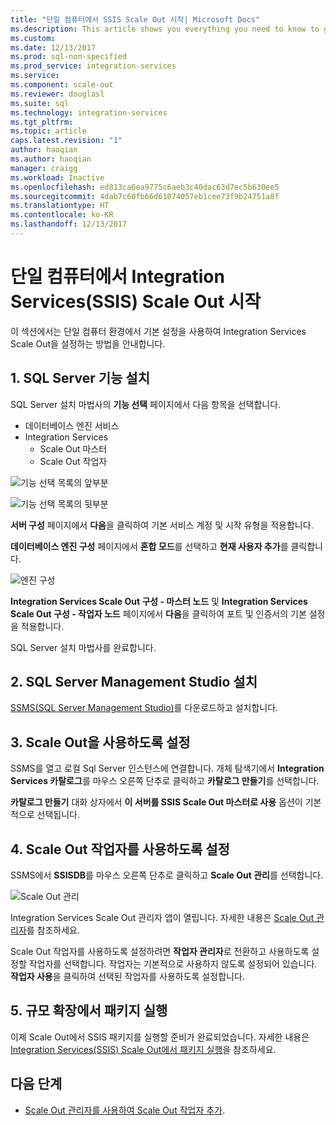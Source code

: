 ```yaml
---
title: "단일 컴퓨터에서 SSIS Scale Out 시작| Microsoft Docs"
ms.description: This article shows you everything you need to know to get started with SSIS Scale Out on a single computer
ms.custom: 
ms.date: 12/13/2017
ms.prod: sql-non-specified
ms.prod_service: integration-services
ms.service: 
ms.component: scale-out
ms.reviewer: douglasl
ms.suite: sql
ms.technology: integration-services
ms.tgt_pltfrm: 
ms.topic: article
caps.latest.revision: "1"
author: haoqian
ms.author: haoqian
manager: craigg
ms.workload: Inactive
ms.openlocfilehash: ed813ca6ea9775c6aeb3c40dac63d7ec5b630ee5
ms.sourcegitcommit: 4dab7c60fb66d61074057eb1cee73f9b24751a8f
ms.translationtype: HT
ms.contentlocale: ko-KR
ms.lasthandoff: 12/13/2017
---
```

# <a name="get-started-with-integration-services-ssis-scale-out-on-a-single-computer"></a>단일 컴퓨터에서 Integration Services(SSIS) Scale Out 시작
이 섹션에서는 단일 컴퓨터 환경에서 기본 설정을 사용하여 Integration Services Scale Out을 설정하는 방법을 안내합니다.

## <a name="1-install-sql-server-features"></a>1. SQL Server 기능 설치
SQL Server 설치 마법사의 **기능 선택** 페이지에서 다음 항목을 선택합니다.
-   데이터베이스 엔진 서비스
-   Integration Services
    -   Scale Out 마스터
    -   Scale Out 작업자

![기능 선택 목록의 앞부분](media/feature-select-onebox1.PNG)

![기능 선택 목록의 뒷부분](media/feature-select-onebox2.PNG)

**서버 구성** 페이지에서 **다음**을 클릭하여 기본 서비스 계정 및 시작 유형을 적용합니다.

**데이터베이스 엔진 구성** 페이지에서 **혼합 모드**를 선택하고 **현재 사용자 추가**를 클릭합니다. 

![엔진 구성](media/engine-config.PNG)

**Integration Services Scale Out 구성 - 마스터 노드** 및 **Integration Services Scale Out 구성 - 작업자 노드** 페이지에서 **다음**을 클릭하여 포트 및 인증서의 기본 설정을 적용합니다.

SQL Server 설치 마법사를 완료합니다.

## <a name="2-install-sql-server-management-studio"></a>2. SQL Server Management Studio 설치

[SSMS(SQL Server Management Studio)](../../ssms/download-sql-server-management-studio-ssms.md)를 다운로드하고 설치합니다.

## <a name="3-enable-scale-out"></a>3. Scale Out을 사용하도록 설정
SSMS를 열고 로컬 Sql Server 인스턴스에 연결합니다.
개체 탐색기에서 **Integration Services 카탈로그**를 마우스 오른쪽 단추로 클릭하고 **카탈로그 만들기**를 선택합니다.

**카탈로그 만들기** 대화 상자에서 **이 서버를 SSIS Scale Out 마스터로 사용** 옵션이 기본적으로 선택됩니다.

## <a name="4-enable-a-scale-out-worker"></a>4. Scale Out 작업자를 사용하도록 설정
SSMS에서 **SSISDB**를 마우스 오른쪽 단추로 클릭하고 **Scale Out 관리**를 선택합니다. 

![Scale Out 관리](media/manage-scale-out.PNG)

Integration Services Scale Out 관리자 앱이 열립니다. 자세한 내용은 [Scale Out 관리자](integration-services-ssis-scale-out-manager.md)를 참조하세요.

Scale Out 작업자를 사용하도록 설정하려면 **작업자 관리자**로 전환하고 사용하도록 설정할 작업자를 선택합니다. 작업자는 기본적으로 사용하지 않도록 설정되어 있습니다. **작업자 사용**을 클릭하여 선택된 작업자를 사용하도록 설정합니다.

## <a name="5-run-packages-in-scale-out"></a>5. 규모 확장에서 패키지 실행
이제 Scale Out에서 SSIS 패키지를 실행할 준비가 완료되었습니다. 자세한 내용은 [Integration Services(SSIS) Scale Out에서 패키지 실행](run-packages-in-integration-services-ssis-scale-out.md)을 참조하세요.

## <a name="next-steps"></a>다음 단계
-   [Scale Out 관리자를 사용하여 Scale Out 작업자 추가](add-scale-out-worker.md).
